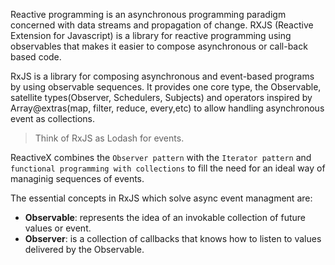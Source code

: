 Reactive programming is an asynchronous programming paradigm concerned with data streams and propagation of change. RXJS (Reactive Extension for Javascript) is a library for reactive programming using observables that makes it easier to compose asynchronous or call-back based code.

RxJS is a library for composing asynchronous and event-based programs by using observable sequences. It provides one core type, the Observable, satellite types(Observer, Schedulers, Subjects) and operators inspired by Array@extras(map, filter, reduce, every,etc) to allow handling asynchronous event as collections.

> Think of RxJS as Lodash for events.

ReactiveX combines the `Observer pattern` with the `Iterator pattern` and `functional programming with collections` to fill the need for an ideal way of managinig sequences of events.

The essential concepts in RxJS which solve async event managment are:
- **Observable**: represents the idea of an invokable collection of future values or event.
- **Observer**: is a collection of callbacks that knows how to listen to values delivered by the Observable.

